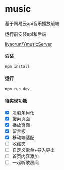 # music

基于网易云api音乐播放前端

运行前安装api和后端

[liyaorun/YmusicServer](https://github.com/liyaorun/YmusicServer)



#### 安装

```
npm install
```



#### 运行

```
npm run dev
```



#### 待实现功能

- [x] 进度条优化
- [x] 搜索页面
- [x] 播放页面
- [x] 留言板
- [x] 移动端适配
- [ ] 收藏夹
- [ ] 自定义歌单+导入导出
- [ ] 首页内容添加
- [ ] 一起听歌房间
